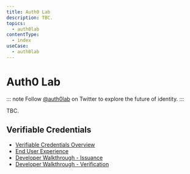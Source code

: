 ```yaml
---
title: Auth0 Lab
description: TBC.
topics:
  - auth0lab
contentType:
  - index
useCase:
  - auth0lab
---
```


# Auth0 Lab

::: note
Follow [@auth0lab](https://twitter.com/auth0lab) on Twitter to explore the future of identity.
:::

TBC. 

## Verifiable Credentials

* [Verifiable Credentials Overview](/)
* [End User Experience](/)
* [Developer Walkthrough - Issuance](/)
* [Developer Walkthrough - Verification](/)
